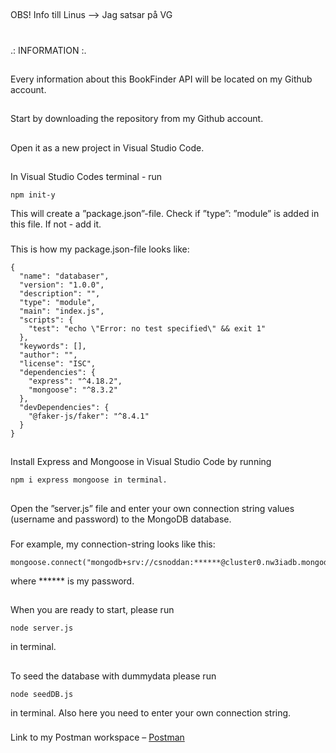 ##
OBS! Info till Linus --> Jag satsar på VG


#
.: INFORMATION :.


##
Every information about this BookFinder API will be located on my Github account.


##
Start by downloading the repository from my Github account.


##
Open it as a new project in Visual Studio Code.


##
In Visual Studio Codes terminal - run
```
npm init-y
```
This will create a ”package.json”-file. Check if ”type”: ”module” is added in this file.
If not - add it.

###
This is how my package.json-file looks like:
```
{
  "name": "databaser",
  "version": "1.0.0",
  "description": "",
  "type": "module",
  "main": "index.js",
  "scripts": {
    "test": "echo \"Error: no test specified\" && exit 1"
  },
  "keywords": [],
  "author": "",
  "license": "ISC",
  "dependencies": {
    "express": "^4.18.2",
    "mongoose": "^8.3.2"
  },
  "devDependencies": {
    "@faker-js/faker": "^8.4.1"
  }
}
```

##
Install Express and Mongoose in Visual Studio Code by running
```
npm i express mongoose in terminal.
```


##
Open the ”server.js” file and enter your own connection string values (username and password) to the MongoDB database.
###
For example, my connection-string looks like this:
```
mongoose.connect("mongodb+srv://csnoddan:******@cluster0.nw3iadb.mongodb.net/test")
```
where ****** is my password.


##
When you are ready to start, please run
```
node server.js
```
in terminal.


##
To seed the database with dummydata please run
```
node seedDB.js
```
in terminal.
Also here you need to enter your own connection string.


###
Link to my Postman workspace
– [Postman](https://www.postman.com/noddan84/workspace/pvt23kimnordin)

